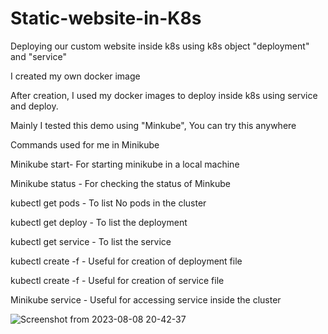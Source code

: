 # Static-website-in-K8s
Deploying our custom website inside k8s using k8s object "deployment" and "service" 

I created my own docker image

After  creation, I used my docker images to deploy inside k8s using service and deploy.

Mainly I tested this demo using "Minkube", You can try this anywhere

Commands used for me in Minikube

Minikube start- For starting minikube in a local machine

Minikube status - For checking the status of Minkube

kubectl get pods - To list No pods in the cluster   


kubectl get deploy - To list the deployment

kubectl get service - To list the service

kubectl create -f <deployment-file-name> - Useful for creation of deployment file

kubectl create -f <service-file-name> - Useful for creation of service file

Minikube service <service-name> - Useful for accessing service inside the cluster 

  ![Screenshot from 2023-08-08 20-42-37](https://github.com/Achanandhi-M/Static-website-in-K8s/assets/110651321/a28ed373-e740-4f8f-ac90-1478de03731b)
